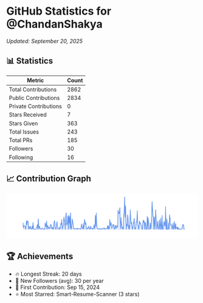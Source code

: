 # GitHub Statistics for @ChandanShakya
*Updated: September 20, 2025*

## 📊 Statistics
| Metric | Count |
|--------|--------|
| Total Contributions | 2862 |
| Public Contributions | 2834 |
| Private Contributions | 0 |
| Stars Received | 7 |
| Stars Given | 363 |
| Total Issues | 243 |
| Total PRs | 185 |
| Followers | 30 |
| Following | 16 |

## 📈 Contribution Graph

![Contribution Graph](./contribution_graph.png)

## 🏆 Achievements

- 🔥 Longest Streak: 20 days
- 👥 New Followers (avg): 30 per year
- 📅 First Contribution: Sep 15, 2024
- ⭐ Most Starred: Smart-Resume-Scanner (3 stars)
